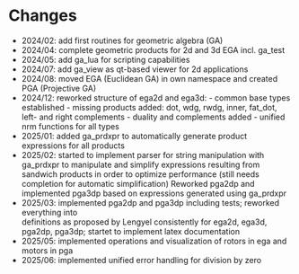 # Changes

- 2024/02: add first routines for geometric algebra (GA)
- 2024/04: complete geometric products for 2d and 3d EGA incl. ga_test
- 2024/05: add ga_lua for scripting capabilities
- 2024/07: add ga_view as qt-based viewer for 2d applications
- 2024/08: moved EGA (Euclidean GA) in own namespace and created PGA (Projective GA)
- 2024/12: reworked structure of ega2d and ega3d:
                - common base types established
                - missing products added: dot, wdg, rwdg, inner, fat_dot,
                  left- and right complements
                - duality and complements added
                - unified nrm functions for all types
- 2025/01: added ga_prdxpr to automatically generate product expressions for all products
- 2025/02: started to implement parser for string manipulation with ga_prdxpr to
           manipulate and simplify expressions resulting from sandwich products in order
           to optimize performance (still needs completion for automatic simplification)
           Reworked pga2dp and implemented pga3dp based on expressions generated using ga_prdxpr
- 2025/03: implemented pga2dp and pga3dp including tests; reworked everything into  
           definitions as proposed by Lengyel consistently for ega2d, ega3d, pga2dp,
           pga3dp; startet to implement latex documentation
- 2025/05: implemented operations and visualization of rotors in ega and motors in pga
- 2025/06: implemented unified error handling for division by zero

